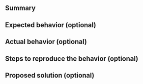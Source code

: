## Summary

## Expected behavior (optional)


## Actual behavior (optional)


## Steps to reproduce the behavior (optional)


## Proposed solution (optional)
